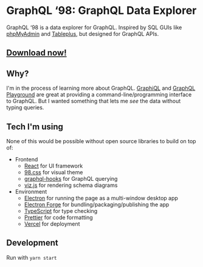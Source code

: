 # GraphQL ‘98: GraphQL Data Explorer

GraphQL ‘98 is a data explorer for GraphQL. Inspired by
SQL GUIs like [phpMyAdmin](https://www.phpmyadmin.net) and
[Tableplus](https://tableplus.com), but designed for GraphQL APIs.

## [Download now!](https://github.com/marcello3d/graphql-98/releases/latest)

## Why?

I'm in the process of learning more about GraphQL.
[GraphiQL](https://github.com/graphql/graphiql) and
[GraphQL Playground](https://github.com/prisma-labs/graphql-playground)
are great at providing a command-line/programming interface to GraphQL.
But I wanted something that lets me _see_ the data without typing
queries.

## Tech I'm using

None of this would be possible without open source libraries to build on top of:

- Frontend
  - [React](https://reactjs.org) for UI framework
  - [98.css](https://jdan.github.io/98.css/) for visual theme
  - [graphql-hooks](https://github.com/nearform/graphql-hooks) for GraphQL querying
  - [viz.js](https://github.com/mdaines/viz.js) for rendering schema diagrams
- Environment
  - [Electron](https://electronjs.org) for running the page as a multi-window desktop app
  - [Electron Forge](https://www.electronforge.io) for bundling/packaging/publishing the app
  - [TypeScript](https://www.typescriptlang.org) for type checking
  - [Prettier](https://prettier.io) for code formatting
  - [Vercel](http://vercel.com/) for deployment

## Development

Run with `yarn start`
